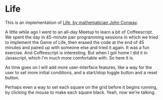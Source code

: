 # Life

This is an implementation of [Life, by mathematician John Conway](http://en.wikipedia.org/wiki/Conway%27s_Game_of_Life).

A little while ago I went to an all-day Meetup to learn a bit of Coffeescript. We spent the day in 45-minute pair programming sessions in which we tried to implement the Game of Life, then erased the code at the end of 45 minutes and paired up with someone else and tried it again. It was a fun exercise. And Coffeescript is interesting. But when I got home I did it in Javascript, which I'm much more comfortable with. So here it is.

As time goes on I will add more user-interface features, like a way for the user to set more initial conditions, and a start/stop toggle button and a reset button.

Perhaps even a way to set each square on the grid before it begins running, by clicking the mouse to make each square black. Yeah, now we're talking.
